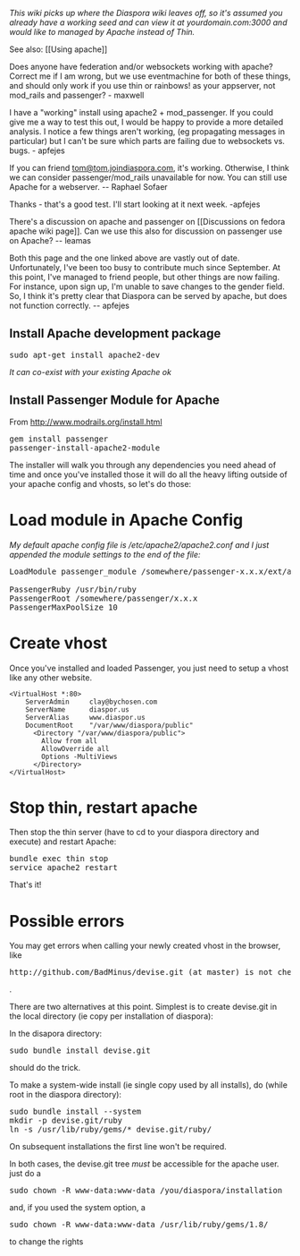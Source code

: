 *This wiki picks up where the Diaspora wiki leaves off, so it's assumed you already have a working seed and can view it at yourdomain.com:3000 and would like to managed by Apache instead of Thin.*

See also: [[Using apache]]

Does anyone have federation and/or websockets working with apache?  Correct me if I am wrong, but we use eventmachine for both of these things, and should only work if you use thin or rainbows! as your appserver, not mod_rails and passenger?  - maxwell

I have a "working" install using apache2 + mod_passenger.  If you could give me a way to test this out, I would be happy to provide a more detailed analysis.  I notice a few things aren't working, (eg propagating messages in particular) but I can't be sure which parts are failing due to websockets vs. bugs. - apfejes

If you can friend tom@tom.joindiaspora.com, it's working.  Otherwise, I think we can consider passenger/mod_rails unavailable for now.  You can still use Apache for a webserver. -- Raphael Sofaer

Thanks - that's a good test. I'll start looking at it next week. -apfejes

There's a discussion on apache and passenger on [[Discussions on fedora apache wiki page]]. Can we use this also for discussion on passenger use on Apache? -- leamas

Both this page and the one linked above are vastly out of date.  Unfortunately, I've been too busy to contribute much since September.  At this point, I've managed to friend people, but other things are now failing.  For instance, upon sign up, I'm unable to save changes to the gender field.  So, I think it's pretty clear that Diaspora can be served by apache, but does not function correctly.  -- apfejes



## Install Apache development package
<pre>
sudo apt-get install apache2-dev
</pre>
*It can co-exist with your existing Apache ok*

## Install Passenger Module for Apache
From http://www.modrails.org/install.html

<pre>
gem install passenger
passenger-install-apache2-module
</pre>

The installer will walk you through any dependencies you need ahead of time and once you've installed those it will do all the heavy lifting outside of your apache config and vhosts, so let's do those:

# Load module in Apache Config
*My default apache config file is /etc/apache2/apache2.conf and I just appended the module settings to the end of the file:*

<pre>
LoadModule passenger_module /somewhere/passenger-x.x.x/ext/apache2/mod_passenger.so

PassengerRuby /usr/bin/ruby
PassengerRoot /somewhere/passenger/x.x.x
PassengerMaxPoolSize 10
</pre>

# Create vhost
Once you've installed and loaded Passenger, you just need to setup a vhost like any other website.


    <VirtualHost *:80>
        ServerAdmin     clay@bychosen.com
        ServerName      diaspor.us
        ServerAlias     www.diaspor.us
        DocumentRoot    "/var/www/diaspora/public"
          <Directory "/var/www/diaspora/public">
            Allow from all
            AllowOverride all
            Options -MultiViews
          </Directory>
    </VirtualHost>
</pre>

# Stop thin, restart apache
Then stop the thin server (have to cd to your diaspora directory and execute) and restart Apache:

<pre>
bundle exec thin stop
service apache2 restart
</pre>

That's it!

# Possible errors

You may get errors when calling your newly created vhost in the browser, like
<pre>http://github.com/BadMinus/devise.git (at master) is not checked out. Please run `bundle install` (Bundler::GitError)</pre> .

There are two alternatives at this point. Simplest is to create devise.git in the local directory (ie copy per installation of diaspora):

In the disapora directory:
<pre>
sudo bundle install devise.git
</pre>
should do the trick.

To make a system-wide install (ie single copy used by all installs), do (while root in the diaspora directory):
<pre>
sudo bundle install --system
mkdir -p devise.git/ruby
ln -s /usr/lib/ruby/gems/* devise.git/ruby/
</pre>
On subsequent installations the first line won't be required.

In both cases, the devise.git tree *must* be accessible for the apache user. 
just do a
<pre>
sudo chown -R www-data:www-data /you/diaspora/installation
</pre>
and, if you used the system option, a 
<pre>
sudo chown -R www-data:www-data /usr/lib/ruby/gems/1.8/
</pre>

to change the rights
